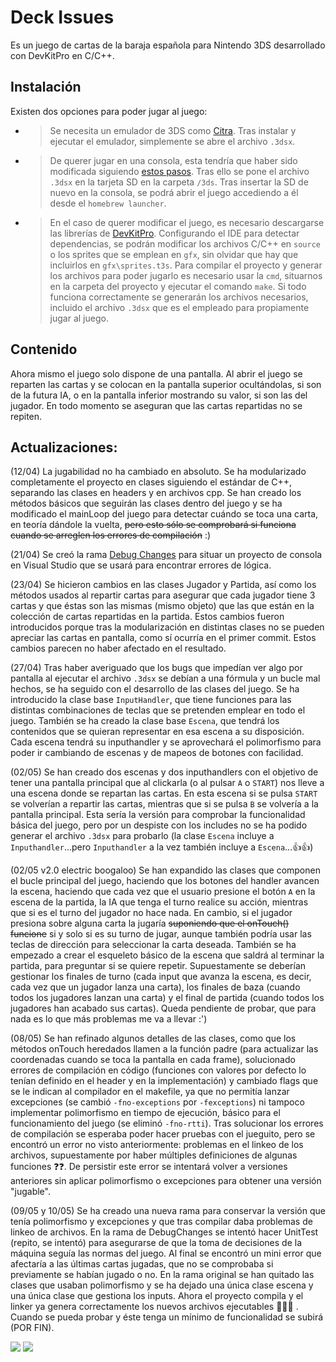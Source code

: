 # Deck Issues
Es un juego de cartas de la baraja española para Nintendo 3DS desarrollado con DevKitPro en C/C++.
## Instalación
Existen dos opciones para poder jugar al juego:
- >Se necesita un emulador de 3DS como [Citra](https://citra-emu.org/). Tras instalar y ejecutar el emulador, simplemente se abre el archivo `.3dsx`.
- >De querer jugar en una consola, esta tendría que haber sido modificada siguiendo [estos pasos](https://3ds.hacks.guide/). Tras ello se pone el archivo `.3dsx` en la tarjeta SD en la carpeta `/3ds`. Tras insertar la SD de nuevo en la consola, se podrá abrir el juego accediendo a él desde el `homebrew launcher`.
- >En el caso de querer modificar el juego, es necesario descargarse las librerías de [DevKitPro](https://devkitpro.org/wiki/Getting_Started). Configurando el IDE para detectar dependencias, se podrán modificar los archivos C/C++ en `source` o los sprites que se emplean en `gfx`, sin olvidar que hay que incluirlos en `gfx\sprites.t3s`. Para compilar el proyecto y generar los archivos para poder jugarlo es necesario usar la `cmd`, situarnos en la carpeta del proyecto y ejecutar el comando `make`. Si todo funciona correctamente se generarán los archivos necesarios, incluido el archivo `.3dsx` que es el empleado para propiamente jugar al juego. 

## Contenido
Ahora mismo el juego solo dispone de una pantalla. Al abrir el juego se reparten las cartas y se colocan en la pantalla superior ocultándolas, si son de la futura IA, o en la pantalla inferior mostrando su valor, si son las del jugador. En todo momento se aseguran que las cartas repartidas no se repiten.

## Actualizaciones: 

(12/04) La jugabilidad no ha cambiado en absoluto. Se ha modularizado completamente el proyecto en clases siguiendo el estándar de C++, separando las clases en headers y en archivos cpp. Se han creado los métodos básicos que seguirán las clases dentro del juego y se ha modificado el mainLoop del juego para detectar cuándo se toca una carta, en teoría dándole la vuelta, ~~pero esto sólo se comprobará si funciona cuando se arreglen los errores de compilación~~ :)

(21/04) Se creó la rama [Debug Changes](https://github.com/AlnsSbrl/Deck-Issues/tree/debug-changes) para situar un proyecto de consola en Visual Studio que se usará para encontrar errores de lógica.

(23/04) Se hicieron cambios en las clases Jugador y Partida, así como los métodos usados al repartir cartas para asegurar que cada jugador tiene 3 cartas y que éstas son las mismas (mismo objeto) que las que están en la colección de cartas repartidas en la partida. Estos cambios fueron introducidos porque tras la modularización en distintas clases no se pueden apreciar las cartas en pantalla, como sí ocurría en el primer commit. Estos cambios parecen no haber afectado en el resultado.

(27/04) Tras haber averiguado que los bugs que impedían ver algo por pantalla al ejecutar el archivo `.3dsx` se debían a una fórmula y un bucle mal hechos, se ha seguido con el desarrollo de las clases del juego. Se ha introducido la clase base `InputHandler`, que tiene funciones para las distintas combinaciones de teclas que se pretenden emplear en todo el juego. También se ha creado la clase base `Escena`, que tendrá los contenidos que se quieran representar en esa escena a su disposición. Cada escena tendrá su inputhandler y se aprovechará el polimorfismo para poder ir cambiando de escenas y de mapeos de botones con facilidad.

(02/05) Se han creado dos escenas y dos inputhandlers con el objetivo de tener una pantalla principal que al clickarla (o al pulsar `A` o `START`) nos lleve a una escena donde se repartan las cartas. En esta escena si se pulsa `START` se volverían a repartir las cartas, mientras que si se pulsa `B` se volvería a la pantalla principal. Esta sería la versión para comprobar la funcionalidad básica del juego, pero por un despiste con los includes no se ha podido generar el archivo `.3dsx` para probarlo (la clase `Escena` incluye a `Inputhandler`...pero `Inputhandler` a la vez también incluye a `Escena`...:thumbsup::thumbsup:)

(02/05 v2.0 electric boogaloo) Se han expandido las clases que componen el bucle principal del juego, haciendo que los botones del handler avancen la escena, haciendo que cada vez que el usuario presione el botón `A` en la escena de la partida, la IA que tenga el turno realice su acción, mientras que si es el turno del jugador no hace nada. En cambio, si el jugador presiona sobre alguna carta la jugaría ~~suponiendo que el onTouch() funcione~~ si y solo si es su turno de jugar, aunque también podría usar las teclas de dirección para seleccionar la carta deseada. También se ha empezado a crear el esqueleto básico de la escena que saldrá al terminar la partida, para preguntar si se quiere repetir. Supuestamente se deberían gestionar los finales de turno (cada input que avanza la escena, es decir, cada vez que un jugador lanza una carta), los finales de baza (cuando todos los jugadores lanzan una carta) y el final de partida (cuando todos los jugadores han acabado sus cartas). Queda pendiente de probar, que para nada es lo que más problemas me va a llevar :')

(08/05) Se han refinado algunos detalles de las clases, como que los métodos onTouch heredados llamen a la función padre (para actualizar las coordenadas cuando se toca la pantalla en cada frame), solucionado errores de compilación en código (funciones con valores por defecto lo tenían definido en el header y en la implementación) y cambiado flags que se le indican al compilador en el makefile, ya que no permitía lanzar excepciones (se cambió `-fno-exceptions` por `-fexceptions`) ni tampoco implementar polimorfismo en tiempo de ejecución, básico para el funcionamiento del juego (se eliminó `-fno-rtti`). Tras solucionar los errores de compilación se esperaba poder hacer pruebas con el jueguito, pero se encontró un error no visto anteriormente: problemas en el linkeo de los archivos, supuestamente por haber múltiples definiciones de algunas funciones ❓❓. De persistir este error se intentará volver a versiones anteriores sin aplicar polimorfismo o excepciones para obtener una versión "jugable".

(09/05 y 10/05) Se ha creado una nueva rama para conservar la versión que tenía polimorfismo y excepciones y que tras compilar daba problemas de linkeo de archivos.  En la rama de DebugChanges se intentó hacer UnitTest (repito, se intentó) para asegurarse de que la toma de decisiones de la máquina seguía las normas del juego. Al final se encontró un mini error que afectaría a las últimas cartas jugadas, que no se comprobaba si previamente se habían jugado o no. En la rama original se han quitado las clases que usaban polimorfismo y se ha dejado una única clase escena y una única clase que gestiona los inputs. Ahora el proyecto compila y el linker ya genera correctamente los nuevos archivos ejecutables 🙌👼🙌 . Cuando se pueda probar y éste tenga un mínimo de funcionalidad se subirá (POR FIN).



<img src=https://a13xp0p0v.github.io/img/mememe_hold_my_beer.jpg>
<img src=https://encrypted-tbn0.gstatic.com/images?q=tbn:ANd9GcQegnDA7k7OnvKQnOxbuPCho8eaFNQs-T2U2A&usqp=CAU>
